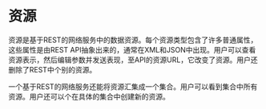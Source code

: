 # 资源

资源是基于REST的网络服务中的数据资源。每个资源类型包含了许多普通属性，这些属性是由REST
API抽象出来的，通常在XML和JSON中出现。用户可以查看资源表示，然后编辑参数并发送表现，至API的资源URL，它改变了资源。用户还删除了REST中个别的资源。

一个基于REST的网络服务还能将资源汇集成一个集合。用户可以看到集合中所有资源。用户还可以个在具体的集合中创建新的资源。
